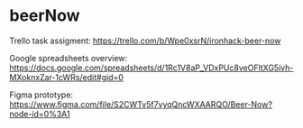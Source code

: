 # beerNow

Trello task assigment: https://trello.com/b/Wpe0xsrN/ironhack-beer-now

Google spreadsheets overview: https://docs.google.com/spreadsheets/d/1Rc1V8aP_VDxPUc8veOFltXG5ivh-MXoknxZar-1cWRs/edit#gid=0

Figma prototype: https://www.figma.com/file/S2CWTv5f7vyqQncWXAARQO/Beer-Now?node-id=0%3A1
